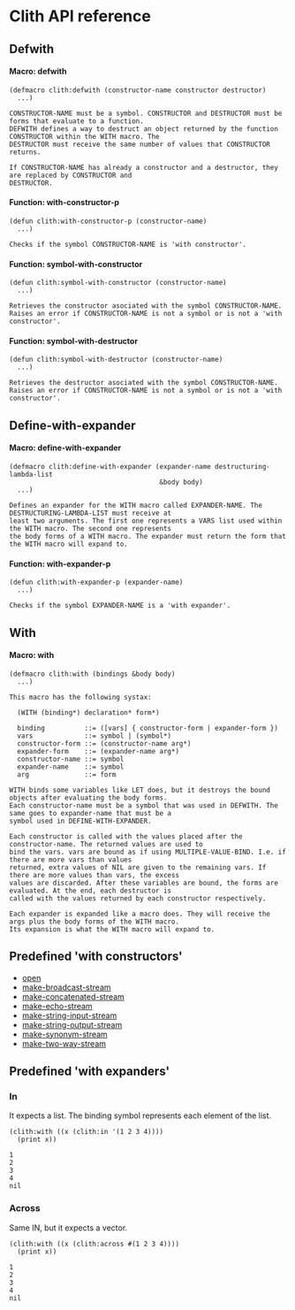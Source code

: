 <h1 id="header:CLITH:API-REFERENCE-HEADER">Clith API reference</h1>

<h2 id="header:ADP:HEADERTAG0">Defwith</h2>

<h4 id="function:CLITH:DEFWITH">Macro: defwith</h4>

```Lisp
(defmacro clith:defwith (constructor-name constructor destructor)
  ...)
```

````
CONSTRUCTOR-NAME must be a symbol. CONSTRUCTOR and DESTRUCTOR must be forms that evaluate to a function.
DEFWITH defines a way to destruct an object returned by the function CONSTRUCTOR within the WITH macro. The
DESTRUCTOR must receive the same number of values that CONSTRUCTOR returns.

If CONSTRUCTOR-NAME has already a constructor and a destructor, they are replaced by CONSTRUCTOR and
DESTRUCTOR.
````

<h4 id="function:CLITH:WITH-CONSTRUCTOR-P">Function: with-constructor-p</h4>

```Lisp
(defun clith:with-constructor-p (constructor-name)
  ...)
```

````
Checks if the symbol CONSTRUCTOR-NAME is 'with constructor'.
````

<h4 id="function:CLITH:SYMBOL-WITH-CONSTRUCTOR">Function: symbol-with-constructor</h4>

```Lisp
(defun clith:symbol-with-constructor (constructor-name)
  ...)
```

````
Retrieves the constructor asociated with the symbol CONSTRUCTOR-NAME.
Raises an error if CONSTRUCTOR-NAME is not a symbol or is not a 'with constructor'.
````

<h4 id="function:CLITH:SYMBOL-WITH-DESTRUCTOR">Function: symbol-with-destructor</h4>

```Lisp
(defun clith:symbol-with-destructor (constructor-name)
  ...)
```

````
Retrieves the destructor asociated with the symbol CONSTRUCTOR-NAME.
Raises an error if CONSTRUCTOR-NAME is not a symbol or is not a 'with constructor'.
````

<h2 id="header:ADP:HEADERTAG1">Define-with-expander</h2>

<h4 id="function:CLITH:DEFINE-WITH-EXPANDER">Macro: define-with-expander</h4>

```Lisp
(defmacro clith:define-with-expander (expander-name destructuring-lambda-list
                                      &body body)
  ...)
```

````
Defines an expander for the WITH macro called EXPANDER-NAME. The DESTRUCTURING-LAMBDA-LIST must receive at
least two arguments. The first one represents a VARS list used within the WITH macro. The second one represents
the body forms of a WITH macro. The expander must return the form that the WITH macro will expand to.
````

<h4 id="function:CLITH:WITH-EXPANDER-P">Function: with-expander-p</h4>

```Lisp
(defun clith:with-expander-p (expander-name)
  ...)
```

````
Checks if the symbol EXPANDER-NAME is a 'with expander'.
````

<h2 id="header:ADP:HEADERTAG2">With</h2>

<h4 id="function:CLITH:WITH">Macro: with</h4>

```Lisp
(defmacro clith:with (bindings &body body)
  ...)
```

````
This macro has the following systax:

  (WITH (binding*) declaration* form*)

  binding          ::= ([vars] { constructor-form | expander-form })
  vars             ::= symbol | (symbol*)
  constructor-form ::= (constructor-name arg*)
  expander-form    ::= (expander-name arg*)
  constructor-name ::= symbol
  expander-name    ::= symbol
  arg              ::= form

WITH binds some variables like LET does, but it destroys the bound objects after evaluating the body forms. 
Each constructor-name must be a symbol that was used in DEFWITH. The same goes to expander-name that must be a
symbol used in DEFINE-WITH-EXPANDER. 

Each constructor is called with the values placed after the constructor-name. The returned values are used to
bind the vars. vars are bound as if using MULTIPLE-VALUE-BIND. I.e. if there are more vars than values
returned, extra values of NIL are given to the remaining vars. If there are more values than vars, the excess
values are discarded. After these variables are bound, the forms are evaluated. At the end, each destructor is
called with the values returned by each constructor respectively.

Each expander is expanded like a macro does. They will receive the args plus the body forms of the WITH macro.
Its expansion is what the WITH macro will expand to.
````

<h2 id="header:ADP:HEADERTAG3">Predefined 'with constructors'</h2>

* [open](http://www.lispworks.com/reference/HyperSpec/Body/f_open.htm)
* [make\-broadcast\-stream](http://www.lispworks.com/reference/HyperSpec/Body/f_mk_bro.htm)
* [make\-concatenated\-stream](http://www.lispworks.com/reference/HyperSpec/Body/f_mk_con.htm)
* [make\-echo\-stream](http://www.lispworks.com/reference/HyperSpec/Body/f_mk_ech.htm)
* [make\-string\-input\-stream](http://www.lispworks.com/reference/HyperSpec/Body/f_mk_s_1.htm)
* [make\-string\-output\-stream](http://www.lispworks.com/reference/HyperSpec/Body/f_mk_s_2.htm)
* [make\-synonym\-stream](http://www.lispworks.com/reference/HyperSpec/Body/f_mk_syn.htm)
* [make\-two\-way\-stream](http://www.lispworks.com/reference/HyperSpec/Body/f_mk_two.htm)

<h2 id="header:ADP:HEADERTAG4">Predefined 'with expanders'</h2>

<h3 id="header:ADP:HEADERTAG5">In</h3>

It expects a list\. The binding symbol represents each element of the list\.

```Lisp
(clith:with ((x (clith:in '(1 2 3 4))))
  (print x))

1 
2 
3 
4 
nil
```

<h3 id="header:ADP:HEADERTAG6">Across</h3>

Same IN\, but it expects a vector\.

```Lisp
(clith:with ((x (clith:across #(1 2 3 4))))
  (print x))

1 
2 
3 
4 
nil
```

